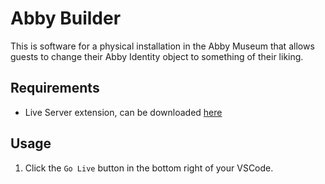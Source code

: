 # Abby Builder
This is software for a physical installation in the Abby Museum that allows guests to change their Abby Identity object to something of their liking.

## Requirements
- Live Server extension, can be downloaded [here](https://marketplace.visualstudio.com/items?itemName=ritwickdey.LiveServer)

## Usage
1. Click the `Go Live` button in the bottom right of your VSCode.